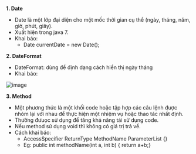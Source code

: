 **1. Date**
- Date là một lớp đại diện cho một mốc thời gian cụ thể (ngày, tháng, năm, giờ, phút, giây).
- Xuất hiện trong java 7.
- Khai báo:
  - Date currentDate = new Date();

**2. DateFormat**
- DateFormat: dùng để định dạng cách hiển thị ngày tháng
- Khai báo:
  
![image](https://github.com/user-attachments/assets/d5744108-a4b3-44eb-8898-f2f18af455b9)


**3. Method**
- Một phương thức là một khối code hoặc tập hợp các câu lệnh được nhóm lại với nhau để thực hiện một nhiệm vụ hoặc thao tác nhất định.
- Thường đưuọc sử dụng để tăng khả năng tái sử dụng code.
- Nếu method sử dụng void thì không có giá trị trả về.
- Cách khai báo:
  - AccessSpecifier ReturnType MethodName ParameterList {}
  - Eg: public int methodName(int a, int b) { return a+b;}
